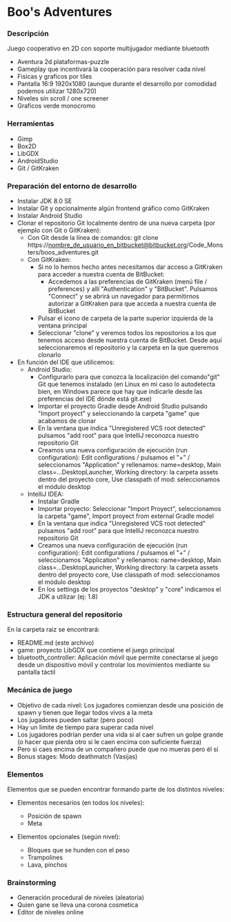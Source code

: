 # Boo's Adventures #

### Descripción ###

Juego cooperativo en 2D con soporte multijugador mediante bluetooth
* Aventura 2d plataformas-puzzle
* Gameplay que incentivará la cooperación para resolver cada nivel
* Fisicas y graficos por tiles
* Pantalla 16:9 1920x1080 (aunque durante el desarrollo por comodidad podemos utilizar 1280x720)
* Niveles sin scroll / one screener
* Graficos verde monocromo

### Herramientas ###

* Gimp
* Box2D
* LibGDX
* AndroidStudio
* Git / GitKraken

### Preparación del entorno de desarrollo ###

* Instalar JDK 8.0 SE
* Instalar Git y opcionalmente algún frontend gráfico como GitKraken
* Instalar Android Studio
* Clonar el repositorio Git localmente dentro de una nueva carpeta (por ejemplo con Git o GitKraken):
  * Con Git desde la línea de comandos: git clone https://nombre_de_usuario_en_bitbucket@bitbucket.org/Code_Monsters/boos_adventures.git
  * Con GitKraken:
    * Si no lo hemos hecho antes necesitamos dar acceso a GitKraken para acceder a nuestra cuenta de BitBucket:
      * Accedemos a las preferencias de GitKraken (menú file / preferences) y allí "Authentication" y "BitBucket". Pulsamos "Connect" y se abrirá un navegador para permitirnos autorizar a GitKraken para que acceda a nuestra cuenta de BitBucket
    * Pulsar el icono de carpeta de la parte superior izquierda de la ventana principal
    * Seleccionar "clone" y veremos todos los repositorios a los que tenemos acceso desde nuestra cuenta de BitBucket. Desde aquí seleccionaremos el repositorio y la carpeta en la que queremos clonarlo
* En función del IDE que utilicemos:
  * Android Studio:
    * Configurarlo para que conozca la localización del comando"git" Git que tenemos instalado (en Linux en mi caso lo autodetecta bien, en Windows parece que hay que indicarle desde las preferencias del IDE dónde está git.exe)
	* Importar el proyecto Gradle desde Android Studio pulsando "Import proyect" y seleccionando la carpeta "game" que acabamos de clonar
    * En la ventana que indica "Unregistered VCS root detected" pulsamos "add root" para que IntelliJ reconozca nuestro repositorio Git
    * Creamos una nueva configuración de ejecución (run configuration): Edit configurations / pulsamos el "+" / seleccionamos "Application" y rellenamos: name=desktop, Main class=...DesktopLauncher, Working directory: la carpeta assets dentro del proyecto core, Use classpath of mod: seleccionamos el módulo desktop
  * IntelliJ IDEA:
    * Instalar Gradle
    * Importar proyecto: Seleccionar "Import Proyect", seleccionamos la carpeta "game", Import proyect from external Gradle model
	* En la ventana que indica "Unregistered VCS root detected" pulsamos "add root" para que IntelliJ reconozca nuestro repositorio Git
    * Creamos una nueva configuración de ejecución (run configuration): Edit configurations / pulsamos el "+" / seleccionamos "Application" y rellenamos: name=desktop, Main class=...DesktopLauncher, Working directory: la carpeta assets dentro del proyecto core, Use classpath of mod: seleccionamos el módulo desktop
	* En los settings de los proyectos "desktop" y "core" indicamos el JDK a utilizar (ej: 1.8)

### Estructura general del repositorio ###

En la carpeta raiz se encontrará:

* README.md (este archivo)
* game: proyecto LibGDX que contiene el juego principal
* bluetooth_controller: Aplicación móvil que permite conectarse al juego desde un dispositivo móvil y controlar los movimientos mediante su pantalla táctil

### Mecánica de juego ###

* Objetivo de cada nivel: Los jugadores comienzan desde una posición de spawn y tienen que llegar todos vivos a la meta
* Los jugadores pueden saltar (pero poco)
* Hay un limite de tiempo para superar cada nivel
* Los jugadores podrían perder una vida si al caer sufren un golpe grande (o hacer que pierda otro si le caen encima con suficiente fuerza)
* Pero si caes encima de un compañero puede que no mueras pero él sí
* Bonus stages: Modo deathmatch (Vasijas)

### Elementos ###

Elementos que se pueden encontrar formando parte de los distintos niveles:

* Elementos necesarios (en todos los niveles):
  * Posición de spawn
  * Meta
  
* Elementos opcionales (según nivel):
  * Bloques que se hunden con el peso
  * Trampolines
  * Lava, pinchos

### Brainstorming ###

* Generación procedural de niveles (aleatoria)
* Quien gane se lleva una corona cosmetica
* Editor de niveles online
